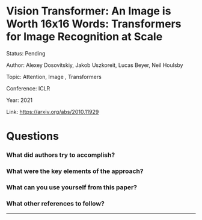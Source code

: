 # Vision Transformer: An Image is Worth 16x16 Words: Transformers for Image Recognition at Scale
Status: Pending

Author: Alexey Dosovitskiy, Jakob Uszkoreit, Lucas Beyer, Neil Houlsby

Topic: Attention, Image , Transformers

Conference: ICLR

Year: 2021

Link: https://arxiv.org/abs/2010.11929

# Questions

### What did authors try to accomplish?

### What were the key elements of the approach?

### What can you use yourself from this paper?

### What other references to follow?

---